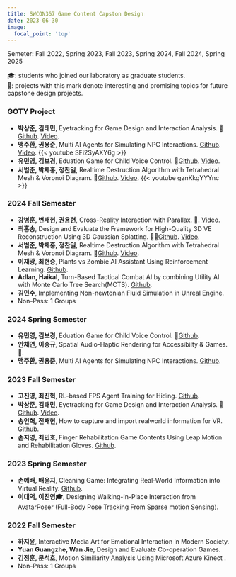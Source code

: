 ```yaml
---
title: SWCON367 Game Content Capston Design
date: 2023-06-30
image:
  focal_point: 'top'
---
```

Semeter: Fall 2022, Spring 2023, Fall 2023, Spring 2024, Fall 2024, Spring 2025
<!--more-->
🎓: students who joined our laboratory as graduate students.<br>
🔬: projects with this mark denote interesting and promising topics for future capstone design projects.<br>

### GOTY Project
- **박상준, 김태민**, Eyetracking for Game Design and Interaction Analysis. 🔬[Github](https://github.com/sangjun12458/VR_EyeHaptics_Pinball). [Video](https://youtu.be/KyR0GCEEk9A).
- **맹주환, 권용준**, Multi AI Agents for Simulating NPC Interactions. [Github](https://github.com/JuhwanMaeng/capstone_2024-1). [Video](https://youtu.be/SFi2SyAXY6g).
{{< youtube SFi2SyAXY6g >}}
- **유민영, 김보경**, Eduation Game for Child Voice Control. 🔬[Github](https://github.com/bogyeongkim/GCcapstone_project). [Video]().
- **서범준, 박제홍, 정찬일**, Realtime Destruction Algorithm with Tetrahedral Mesh & Voronoi Diagram. 🔬[Github](https://github.com/Seo-BJ/RealTimeDesruction). [Video](https://youtu.be/gznKkgYYYnc).
{{< youtube gznKkgYYYnc >}}
### 2024 Fall Semester
- **강병훈, 변재현, 권용현**, Cross-Reality Interaction with Parallax. 🔬. [Video]().
- **최홍송**, Design and Evaluate the Framework for High-Quality 3D VE Reconstruction Using 3D Gaussian Splatting. 🔬🔬[Github](https://dev.azure.com/kbh1933/_git/CrossRealityParallax). [Video]().
- **서범준, 박제홍, 정찬일**, Realtime Destruction Algorithm with Tetrahedral Mesh & Voronoi Diagram. 🔬[Github](https://github.com/Seo-BJ/RealTimeDesruction). [Video](https://youtu.be/gznKkgYYYnc).
- **이재광, 최현승**, Plants vs Zombie AI Assistant Using Reinforcement Learning. [Github](https://github.com/CuriHuS/Plant-vs-Zombie-AI-Assistant).
- **Adlan, Haikal**, Turn-Based Tactical Combat AI by combining Utility AI with Monte
Carlo Tree Search(MCTS). [Github](https://github.com/ZleashX/Combat-Tactical-AI).
- **김민수**, Implementing Non-newtonian Fluid Simulation in Unreal Engine. 
- Non-Pass: 1 Groups

### 2024 Spring Semester
- **유민영, 김보경**, Eduation Game for Child Voice Control. 🔬[Github](https://github.com/bogyeongkim/GCcapstone_project).
- **안채연, 이승규**, Spatial Audio-Haptic Rendering for Accessibilty & Games. 🔬.
- **맹주환, 권용준**, Multi AI Agents for Simulating NPC Interactions. [Github](https://github.com/JuhwanMaeng/capstone_2024-1).

### 2023 Fall Semester
- **고진영, 최진혁**, RL-based FPS Agent Training for Hiding. [Github](https://github.com/jimmy5830/FPSprototype).
- **박상준, 김태민**, Eyetracking for Game Design and Interaction Analysis. 🔬[Github](https://github.com/sangjun12458/VR_EyeHaptics_Pinball). [Video](https://youtu.be/KyR0GCEEk9A).
- **송인혁, 전재현**, How to capture and import realworld information for VR. [Github](https://github.com/23-2-GameCapstoneDseign).
- **손지영, 최민호**, Finger Rehabilitation Game Contents Using Leap Motion and Rehabilitation Gloves. [Github](https://github.com/jyyyi/2023GCD.git).

### 2023 Spring Semester
- **손예배, 배윤지**, Cleaning Game: Integrating Real-World Information into Virtual Reality. [Github](https://github.com/baeyunji/cleaning_with_VR_distraction).
- **이대억, 이진영🎓**, Designing Walking-In-Place Interaction from AvatarPoser (Full-Body Pose Tracking From Sparse motion Sensing). 

### 2022 Fall Semester
- **하지윤**, Interactive Media Art for Emotional Interaction in Modern Society.
- **Yuan Guangzhe, Wan Jie**, Design and Evaluate Co-operation Games.
- **김정훈, 문석호**, Motion Similiarity Analysis Using Microsoft Azure Kinect .
- Non-Pass: 1 Groups